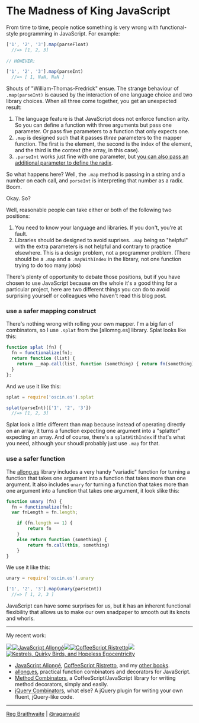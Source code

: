 The Madness of King JavaScript
==============================

From time to time, people notice something is very wrong with functional-style programming in JavaScript. For example:

```javascript
['1', '2', '3'].map(parseFloat)
  //=> [1, 2, 3]
  
// HOWEVER:

['1', '2', '3'].map(parseInt)
  //=> [ 1, NaN, NaN ]
```

Shouts of "William-Thomas-Fredrick" ensue. The strange behaviour of `.map(parseInt)` is caused by the interaction of one language choice and two library choices. When all three come together, you get an unexpected result:

1. The language feature is that JavaScript does not enforce function arity. So you can define a function with three arguments but pass one parameter. Or pass five parameters to a function that only expects one.
2. `.map` is designed such that it passes *three* parameters to the mapper function. The first is the element, the second is the index of the element, and the third is the context (the array, in this case).
3. `.parseInt` works just fine with one parameter, but [you can also pass an additional parameter to define the radix](https://developer.mozilla.org/en-US/docs/JavaScript/Reference/Global_Objects/parseInt).

So what happens here? Well, the `.map` method is passing in a string and a number on each call, and `porseInt` is interpreting that number as a radix. Boom.

Okay. So?

Well, reasonable people can take either or both of the following two positions:

1. You need to know your language and libraries. If you don't, you're at fault.
2. Libraries should be designed to avoid suprises. `.map` being so "helpful" with the extra parameters is not helpful and contrary to practice elsewhere. This is a design problem, not a programmer problem. (There should be a `.map` and a `.mapWithIndex` in the library, not one function trying to do too many jobs)

There's plenty of opportunity to debate those positions, but if you have chosen to use JavaScript because on the whole it's a good thing for a particular project, here are two different things you can do to avoid surprising yourself or colleagues who haven't read this blog post.

### use a safer mapping construct

There's nothing wrong with rolling your own mapper. I'm a big fan of combinators, so I use `.splat` from the [allomng.es] library. Splat looks like this:

```javascript
function splat (fn) {
  fn = functionalize(fn);
  return function (list) {
    return __map.call(list, function (something) { return fn(something) })
  }
};
```

And we use it like this:

```javascript
splat = require('oscin.es').splat

splat(parseInt)(['1', '2', '3'])
  //=> [1, 2, 3]
```

Splat look a little different than map because instead of operating directly on an array, it turns a function expecting one argument into a "splatter" expecting an array. And of course, there's a `splatWithIndex` if that's what you need, although your shoudl probably just use `.map` for that.

### use a safer function

The [allong.es] library includes a very handy "variadic" function for turning a function that takes one argument into a function that takes more than one argument. It also includes `unary` for turning a function that takes more than one argument into a function that takes one argument, it look slike this:

```javascript
function unary (fn) {
  fn = functionalize(fn);
  var fnLength = fn.length;

	if (fn.length == 1) {
		return fn
	}
	else return function (something) {
		return fn.call(this, something)
	}
} 
```

We use it like this:

```javascript
unary = require('oscin.es').unary

['1', '2', '3'].map(unary(parseInt))
  //=> [ 1, 2, 3 ]
```

JavaScript can have some surprises for us, but it has an inherent functional flexibility that allows us to make our own snadpaper to smooth out its knots and whorls.

---

My recent work:

![](http://i.minus.com/iL337yTdgFj7.png)[![JavaScript Allongé](http://i.minus.com/iW2E1A8M5UWe6.jpeg)][ja]![](http://i.minus.com/iL337yTdgFj7.png)[![CoffeeScript Ristretto](http://i.minus.com/iMmGxzIZkHSLD.jpeg)](http://leanpub.com/coffeescript-ristretto "CoffeeScript Ristretto")![](http://i.minus.com/iL337yTdgFj7.png)[![Kestrels, Quirky Birds, and Hopeless Egocentricity](http://i.minus.com/ibw1f1ARQ4bhi1.jpeg)](http://leanpub.com/combinators "Kestrels, Quirky Birds, and Hopeless Egocentricity")

* [JavaScript Allongé](http://leanpub.com/javascript-allonge), [CoffeeScript Ristretto](http://leanpub.com/coffeescript-ristretto), and my [other books](http://leanpub.com/u/raganwald).
* [allong.es](http://allong.es), practical function combinators and decorators for JavaScript.
* [Method Combinators](https://github.com/raganwald/method-combinators), a CoffeeScript/JavaScript library for writing method decorators, simply and easily.
* [jQuery Combinators](http://github.com/raganwald/jquery-combinators), what else? A jQuery plugin for writing your own fluent, jQuery-like code. 

[ja]: http://leanpub.com/javascript-allonge "JavaScript Allongé"

---

[Reg Braithwaite](http://braythwayt.com) | [@raganwald](http://twitter.com/raganwald)

[allong.es]: http://allong.es